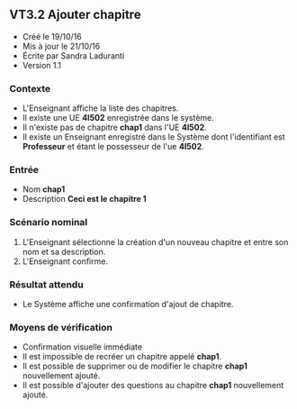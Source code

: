## VT3.2 Ajouter chapitre

* Créé le 19/10/16
* Mis à jour le 21/10/16
* Écrite par Sandra Laduranti
* Version 1.1

### Contexte

* L'Enseignant affiche la liste des chapitres.
* Il existe une UE **4I502** enregistrée dans le système.
* Il n'existe pas de chapitre **chap1** dans l'UE **4I502**.
* Il existe un Enseignant enregistré dans le Système dont l'identifiant est **Professeur** et étant le possesseur de l'ue **4I502**.

### Entrée

* Nom **chap1**
* Description **Ceci est le chapitre 1**

### Scénario nominal

1. L'Enseignant sélectionne la création d'un nouveau chapitre et entre son nom et sa description.
2. L'Enseignant confirme.

### Résultat attendu

* Le Système affiche une confirmation d'ajout de chapitre.

### Moyens de vérification

* Confirmation visuelle immédiate
* Il est impossible de recréer un chapitre appelé **chap1**.
* Il est possible de supprimer ou de modifier le chapitre **chap1** nouvellement ajouté.
* Il est possible d'ajouter des questions au chapitre **chap1** nouvellement ajouté.

